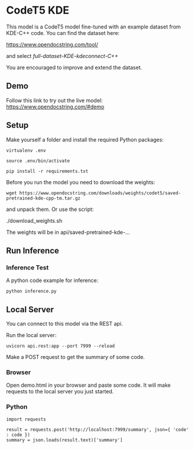 
# CodeT5 KDE

This model is a CodeT5 model fine-tuned with an example dataset from KDE-C++ code. You can find the dataset here:

https://www.opendocstring.com/tool/ 

and select _full-dataset-KDE-kdeconnect-C++_

You are encouraged to improve and extend the dataset.

## Demo

Follow this link to try out the live model: https://www.opendocstring.com/#demo

## Setup

Make yourself a folder and install the required Python packages:

```virtualenv .env```

```source .env/bin/activate```

```pip install -r requirements.txt```

Before you run the model you need to download the weights:

```wget https://www.opendocstring.com/downloads/weights/codet5/saved-pretrained-kde-cpp-tm.tar.gz```

and unpack them. Or use the script:

./download_weights.sh

The weights will be in api/saved-pretrained-kde-...

## Run Inference

### Inference Test

A python code example for inference:

```python inference.py```

## Local Server

You can connect to this model via the REST api.

Run the local server:

```uvicorn api.rest:app --port 7999 --reload```

Make a POST request to get the summary of some code.

### Browser

Open demo.html in your browser and paste some code. It will make requests to the local server you just started.

### Python

```
import requests

result = requests.post('http://localhost:7999/summary', json={ 'code' : code })
summary = json.loads(result.text)['summary']
```

